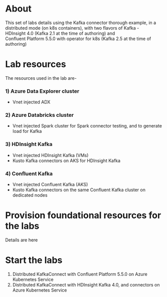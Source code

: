 # About

This set of labs details using the Kafka connector thorough example, in a distributed mode (on k8s containers), with two flavors of Kafka - <br>
HDInsight 4.0 (Kafka 2.1 at the time of authoring) and<br>
Confluent Platform 5.5.0 with operator for k8s (Kafka 2.5 at the time of authoring)

# Lab resources

The resources used in the lab are-
### 1) Azure Data Explorer cluster
- Vnet injected ADX

### 2) Azure Databricks cluster
- Vnet injected Spark cluster for Spark connector testing, and to generate load for Kafka

### 3) HDInsight Kafka
- Vnet injected HDInsight Kafka (VMs)
- Kusto Kafka connectors on AKS for HDInsight Kafka

### 4) Confluent Kafka
- Vnet injected Confluent Kafka (AKS)
- Kusto Kafka connectors on the same Confluent Kafka cluster on dedicated nodes

# Provision foundational resources for the labs

Details are here

# Start the labs

1.  Distributed KafkaConnect with Confluent Platform 5.5.0 on Azure Kubernetes Service
2.  Distributed KafkaConnect with HDInsight Kafka 4.0, and connectors on Azure Kubernetes Service
